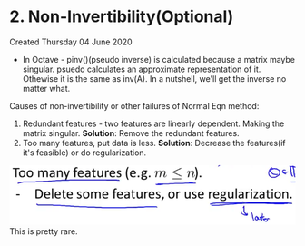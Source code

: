 # 2. Non-Invertibility(Optional)
Created Thursday 04 June 2020


* In Octave - pinv()(pseudo inverse) is calculated because a matrix maybe singular. psuedo calculates an approximate representation of it. Othewise it is the same as inv(A). In a nutshell, we'll get the inverse no matter what.


Causes of non-invertibility or other failures of Normal Eqn method:

1. Redundant features - two features are linearly dependent. Making the matrix singular. **Solution**: Remove the redundant features.
2. Too many features, put data is less. **Solution**: Decrease the features(if it's feasible) or do regularization.

![](./2._Non-Invertibility(Optional)/pasted_image002.png)
This is pretty rare.


